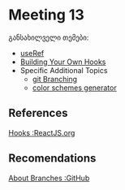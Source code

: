 # Meeting 13

განსახილველი თემები:

* [useRef](https://reactjs.org/docs/hooks-reference.html#useref)
* [Building Your Own Hooks](https://reactjs.org/docs/hooks-custom.html)
* Specific Additional Topics
  * [git Branching](https://git-scm.com/book/en/v2/Git-Branching-Branches-in-a-Nutshell)
  * [color schemes generator](https://coolors.co/)


## References

[Hooks :ReactJS.org](https://reactjs.org/docs/hooks-overview.html)



## Recomendations

[About Branches :GitHub](https://docs.github.com/en/github/collaborating-with-issues-and-pull-requests/about-branches)
